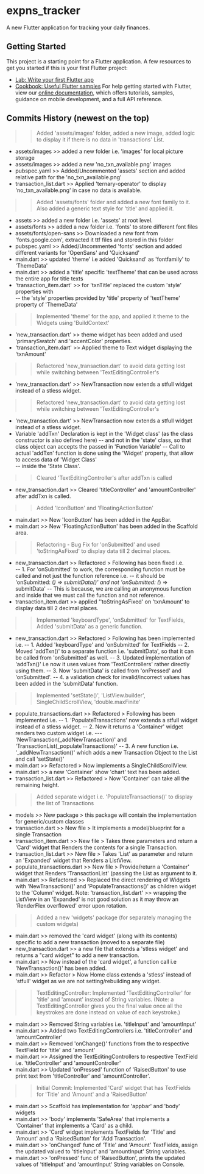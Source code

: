 # expns_tracker
A new Flutter application for tracking your daily finances.

## Getting Started
This project is a starting point for a Flutter application.
A few resources to get you started if this is your first Flutter project:
- [Lab: Write your first Flutter app](https://flutter.dev/docs/get-started/codelab)
- [Cookbook: Useful Flutter samples](https://flutter.dev/docs/cookbook)
For help getting started with Flutter, view our
[online documentation](https://flutter.dev/docs), which offers tutorials,
samples, guidance on mobile development, and a full API reference.

## Commits History (newest on the top)

>> Added 'assets/images' folder, added a new image, added logic to display it if there is no data in 'transactions' List.   
- assets/images >> added a new folder i.e. 'images' for local picture storage  
- assets/images >> added a new 'no_txn_available.png' images  
- pubspec.yaml >> Added/Uncommented 'assets' section and added relative path for the 'no_txn_available.png'  
- transaction_list.dart >> Applied 'ternary-operator' to display 'no_txn_available.png' in case no data is available.  


>> Added 'assets/fonts' folder and added a new font family to it. Also added a generic text style for 'title' and applied it.
- assets >> added a new folder i.e. 'assets' at root level.
- assets/fonts >> added a new folder i.e. 'fonts' to store different font files
- assets/fonts/open-sans >> Downloaded a new font from 'fonts.google.com', extracted it ttf files and stored in this folder
- pubspec.yaml >> Added/Uncommented 'fonts' section and added different variants for 'OpenSans' and 'Quicksand' 
- main.dart >> updated 'theme' i.e added 'Quicksand' as 'fontfamily' to 'ThemeData'
- main.dart >> added a 'title' specific 'textTheme' that can be used across the entire app for title texts
- 'transaction_item.dart' >>  for 'txnTitle' replaced the custom 'style' properties with   
-- the 'style' properties provided by 'title' property of 'textTheme' property of 'ThemeData' 
  

>> Implemented 'theme' for the app, and applied it theme to the Widgets using 'BuildContext'
- 'new_transaction.dart' >> theme widget has been added and used 'primarySwatch' and 'accentColor' properties.  
- 'transaction_item.dart' >>  Applied theme to Text widget displaying the 'txnAmount'

>> Refactored 'new_transaction.dart' to avoid data getting lost while switching between 'TextEditingController's  
- 'new_transaction.dart' >> NewTransaction now extends a stfull widget instead of a stless widget.  

>> Refactored 'new_transaction.dart' to avoid data getting lost while switching between 'TextEditingController's  
- 'new_transaction.dart' >> NewTransaction now extends a stfull widget instead of a stless widget.   
- Variable 'addTxn' Declaration is kept in the 'Widget class' (as the class constructor is also defined here) 
-- and not in the 'state' class, so that class object can accepts the passed in 'Function Variable'
-- Call to actual 'addTxn' function is done using the 'Widget' property, that allow to access data of 'Widget Class'  
-- inside the 'State Class'.

>> Cleared 'TextEditingController's after addTxn is called  
- new_transaction.dart >> Cleared 'titleController' and 'amountController' after addTxn is called.  

>> Added 'IconButton' and 'FloatingActionButton'  
- main.dart >> New 'IconButton' has been added in the AppBar.  
- main.dart >> New 'FloatingActionButton' has been added in the Scaffold area.  


>> Refactoring - Bug Fix for 'onSubmitted' and used 'toStringAsFixed' to display data till 2 decimal places. 
- new_transaction.dart >> Refactored > Following has been fixed i.e.  
-- 1. For 'onSubmitted' to work, the corresponding function must be called and not just the function reference i.e.
-- it should be 'onSubmitted: (_) => submitData()' and not 'onSubmitted: (_) => submitData'
-- This is because, we are calling an anonymous function and inside that we must call the function and not reference.
- transaction_item.dart >> applied ''toStringAsFixed' on 'txnAmount' to display data till 2 decimal places.


>> Implemented 'keyboardType', 'onSubmitted' for TextFields, Added 'submitData' as a generic function.
- new_transaction.dart >> Refactored > Following has been implemented i.e.
-- 1. Added 'keyboardType' and 'onSubmitted' for TextFields
-- 2. Moved 'addTxn()' to a separate function i.e. 'submitData', so  that it can be called from 'onSubmitted' as well.
-- 3. Updated implementation of 'addTxn()' i.e now it uses values from 'TextControllers' rather directly using them.
-- 3. Now 'submitData' is called from 'onPressed' and 'onSubmitted'.
-- 4. a validation check for invalid/incorrect values has been added in the 'submitData' function.


>> Implemented 'setState()', 'ListView.builder', SingleChildScrollView, 'double.maxFinite' 
- populate_transactions.dart >> Refactored > Following has been implemented i.e.
-- 1. 'PopulateTransactions' now extends a stfull widget instead of a stless widget.
-- 2. Now it returns a 'Container' widget renders two custom widget i.e. 
--- 'NewTransaction(_addNewTransaction)' and 'TransactionList(_populateTransactions)'
-- 3. A new function i.e. '_addNewTransaction()' which adds a new Transaction Object to the List and call 'setState()'
- main.dart >>  Refactored > Now implements a SingleChildScrollView.
- main.dart >> a new 'Container' show 'chart' text has been added.
- transaction_list.dart >> Refactored > Now 'Container' can take all the remaining height.


>> Added separate widget i.e. 'PopulateTransactions()' to display the list of Transactions
- models >> New package > this package will contain the implementation for generic/custom classes  
- transaction.dart >> New file > It implements a model/blueprint for a single Transaction
- transaction_item.dart >> New file > Takes three parameters and return a 'Card' widget that Renders the contents for a single Transaction.
- transaction_list.dart >> New file > Takes 'List<Transaction>' as parameter and return an 'Expanded' widget that Renders a ListView.
- populate_transactions.dart >> New file > Provide/return a 'Container' widget that Renders 'TransactionList' (passing the List<Transaction> as argument to it. 
- main.dart >> Refactored >> Replaced the direct rendering of Widgets with 'NewTransaction()' and 'PopulateTransactions()' as children widget to the 'Column' widget.
Note: 'transaction_list.dart' >> wrapping the ListView in an 'Expanded' is not good solution as it may throw an 'RenderFlex overflowed' error upon rotation.


>> Added a new 'widgets' package (for separately managing the custom widgets)  
- main.dart >> removed the 'card widget' (along with its contents) specific to add a new transaction (moved to a separate file)
- new_transaction.dart >> a new file that extends a 'stless widget' and returns a "card widget" to add a new transaction.
- main.dart >> Now instead of the 'card widget', a function call i.e 'NewTransaction()' has been added.
- main.dart >> Refactor > Now Home class extends a 'stless' instead of 'stfull' widget as we are not setting/rebuilding any widget. 


>> TextEditingController: Implemented 'TextEditingController' for 'title' and 'amount' instead of String variables.
(Note:  a TextEditingController gives you the final value once all the keystrokes are done instead on value of each keystroke.)
- main.dart >> Removed String variables i.e. 'titleInput' and 'amountInput'
- main.dart >> Added two TextEditingControllers i.e. 'titleController' and 'amountController'
- main.dart >> Removed 'onChange()' functions from the to respective TextField for 'title' and 'amount'
- main.dart >> Assigned the TextEditingControllers to respective TextField i.e. 'titleController' and 'amountController'
- main.dart >> Updated 'onPressed' function of 'RaisedButton' to use print text from 'titleController' and 'amountController'.


>> Initial Commit: Implemented 'Card' widget that has TextFields for 'Title' and 'Amount' and a 'RaisedButton'
- main.dart >> Scaffold has implementation for 'appbar' and 'body' widgets
- main.dart >> 'body' implements 'SafeArea' that implements a 'Container' that implements a 'Card' as a child.
- main.dart >> 'Card' widget implements TextFields for 'Title' and 'Amount' and a 'RaisedButton' for 'Add Transaction'.
- main.dart >> 'onChanged' func of 'Title' and 'Amount' TextFields, assign the updated valued to 'titleInput' and 'amountInput' String variables.
- main.dart >> 'onPressed' func of 'RaisedButton', prints the updated values of 'titleInput' and 'amountInput' String variables on Console.

